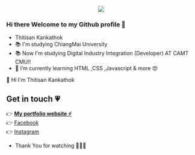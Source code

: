 <p align="center">
  <img src="https://www.img.in.th/images/6527f8e4cddd07aeaf2486860c46087c.png">
</p>

### Hi there Welcome to my Github profile 👋
- Thitisan Kankathok
- :books: I'm studying ChiangMai University
- :books: Now I'm studying Digital Industry Integration (Developer) AT CAMT CMU!!
- 🌱 I’m currently learning HTML ,CSS ,Javascript & more 😍

:raising_hand: Hi I'm Thitisan Kankathok



## Get in touch :heartpulse:
:point_right: **[My portfolio website :zap:](https://noontts.github.io/)**<br>
:point_right: [Facebook](https://www.facebook.com/profile.php?id=100003297360023)<br>
:point_right: [Instagram](https://www.instagram.com/stt.enenon_/)<br>
- Thank You for watching :muscle::muscle::muscle:
<!--
**noontts/noontts** is a ✨ _special_ ✨ repository because its `README.md` (this file) appears on your GitHub profile.

Here are some ideas to get you started:

- 🔭 I’m currently working on ...
- 🌱 I’m currently learning ...
- 👯 I’m looking to collaborate on ...
- 🤔 I’m looking for help with ...
- 💬 Ask me about ...
- 😄 Pronouns: ...
- ⚡ Fun fact: ...
-->
